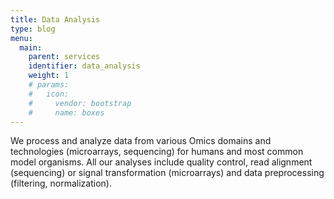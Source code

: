 ```yaml
---
title: Data Analysis
type: blog
menu:
  main:
    parent: services
    identifier: data_analysis
    weight: 1
    # params:
    #   icon:
    #     vendor: bootstrap
    #     name: boxes
---
```


We process and analyze data from various Omics domains and technologies (microarrays, sequencing) for humans and most common model organisms. All our analyses include quality control, read alignment (sequencing) or signal transformation (microarrays) and data preprocessing (filtering, normalization).
